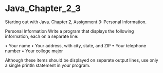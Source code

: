 # Java_Chapter_2_3
Starting out with Java. Chapter 2, Assignment 3: Personal Information. 

Personal Information
Write a program that displays the following information, each on a separate line:

• Your name
• Your address, with city, state, and ZIP
• Your telephone number
• Your college major

Although these items should be displayed on separate output lines, use only a single println
statement in your program.
